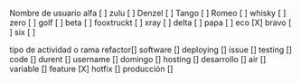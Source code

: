 Nombre de usuario
alfa [ ]
zulu [ ]
Denzel [ ]
Tango [ ]
Romeo [ ]
whisky [ ]
zero [ ]
golf [ ]
beta [ ]
fooxtruckt [ ]
xray [ ]
delta [ ]
papa [ ]
eco [X]
bravo [ ]
six [ ]

tipo de actividad o rama
refactor[]
software []
deploying []
issue []
testing []
code []
durent []
username []
domingo []
hosting []
desarrollo []
air []
variable []
feature [X]
hotfix []
producción []